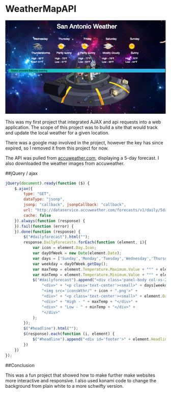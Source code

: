 # WeatherMapAPI

![weathermap image](https://raw.githubusercontent.com/lloydtheandroid/WeatherMapAPI/master/WeatherMap.png)

This was my first project that integrated AJAX and api requests into a web application. The scope of this project was to build a site that would
track and update the local weather for a given location. 

There was a google map involved in the project, however the key has since expired, so I removed it from this project for now. 

The API was pulled from [accuweather.com](www.accuweather.com), displaying a 5-day forecast. I also downloaded the weather images
from accuweather. 

##jQuery / ajax
```javascript
jQuery(document).ready(function ($) {
    $.ajax({
        type: "GET",
        dataType: "jsonp",
        jsonp: "callback", jsonpCallback: "callback",
        url: "http://dataservice.accuweather.com/forecasts/v1/daily/5day/351198.json?apikey=4zEGGRGSEecaQZl4K1To6RhV1B9Hm9Wt",
        cache: false
    }).always(function (response) {
    }).fail(function (error) {
    }).done(function (response) {
        $("#dailyforecast").html("");
        response.DailyForecasts.forEach(function (element, i){
            var icon = element.Day.Icon;
            var dayOfWeek = new Date(element.Date);
            var days = ['Sunday','Monday','Tuesday','Wednesday','Thursday','Friday','Saturday'];
            var weekday = dayOfWeek.getDay();
            var maxTemp = element.Temperature.Maximum.Value + "°" + element.Temperature.Maximum.Unit;
            var minTemp = element.Temperature.Minimum.Value + "°" + element.Temperature.Minimum.Unit;
            $("#dailyforecast").append("<div class='panel-body col-xs-2'>" +
                "<div>" + "<p class='text-center'><small>" + days[weekday] + "</small></p>" + "</div>" +
                "<img src='iconsWthr/" + icon + ".png'>" +
                "<div>" + "<p class='text-center'><small>" + element.Day.IconPhrase + "</small></p>" + "</div>" +
                "<div>" + "High - " + maxTemp + "</div>" +
                "<div>" + "Low - " + minTemp + "</div>" +
                "</div>"
            );
        });
        $("#headline").html("");
        $(response).each(function (i, element) {
            $("#headline").append("<div id='footer'>" + element.Headline.Text + "</div>")
        })
    })
});
```
##Conclusion

This was a fun project that showed how to make further make websites more interactive and responsive. I also used konami code to change the background from plain white to a more schwifty version. 
